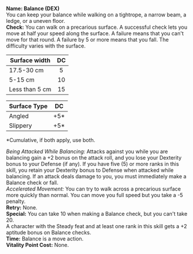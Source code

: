 **Name: Balance (DEX)**  
You can keep your balance while walking on a tightrope, a narrow beam, a ledge, or a uneven floor.  
**Check:** You can walk on a precarious surface. A successful check lets you move at half your speed along the surface. A failure means that you can't move for that round. A failure by 5 or more means that you fall. The difficulty varies with the surface.  

| Surface width     |   DC  |
|-------------------|:-----:|
| 17.5-30 cm        |  5    |
| 5-15 cm    	    |  10  	|
| Less than 5 cm    |  15  	| 

| Surface Type 	|  DC 	|
|--------------	|:-----:|
| Angled       	| +5* 	|
| Slippery     	| +5*	|
\*Cumulative, if both apply, use both.  

_Being Attacked While Balancing:_ Attacks against you while you are balancing gain a +2 bonus on the attack roll, and you lose your Dexterity bonus to your Defense (if any). If you have five (5) or more ranks in this skill, you retain your Dexterity bonus to Defense when attacked while balancing. If an attack deals damage to you, you must immediately make a Balance check or fall.  
_Accelerated Movement:_ You can try to walk across a precarious surface more quickly than normal. You can move you full speed but you take a -5 penalty.  
**Retry:** None.   
**Special:** You can take 10 when making a Balance check, but you can't take 20.  
A character with the Steady feat and at least one rank in this skill gets a +2 aptitude bonus on Balance checks.  
**Time:** Balance is a move action.  
**Vitality Point Cost:** None.  
